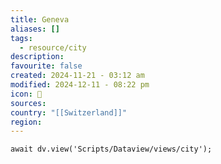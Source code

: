 ```yaml
---
title: Geneva
aliases: []
tags:
  - resource/city
description: 
favourite: false
created: 2024-11-21 - 03:12 am
modified: 2024-12-11 - 08:22 pm
icon: 🌃
sources: 
country: "[[Switzerland]]"
region: 
---
```


```dataviewjs
await dv.view('Scripts/Dataview/views/city');
```
